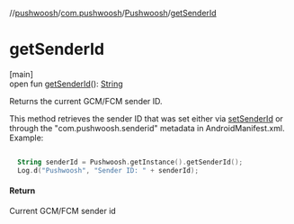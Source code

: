 //[pushwoosh](../../../index.md)/[com.pushwoosh](../index.md)/[Pushwoosh](index.md)/[getSenderId](get-sender-id.md)

# getSenderId

[main]\
open fun [getSenderId](get-sender-id.md)(): [String](https://developer.android.com/reference/kotlin/java/lang/String.html)

Returns the current GCM/FCM sender ID. 

 This method retrieves the sender ID that was set either via [setSenderId](set-sender-id.md) or through the &quot;com.pushwoosh.senderid&quot; metadata in AndroidManifest.xml.  Example: 

```kotlin

  String senderId = Pushwoosh.getInstance().getSenderId();
  Log.d("Pushwoosh", "Sender ID: " + senderId);

```

#### Return

Current GCM/FCM sender id
